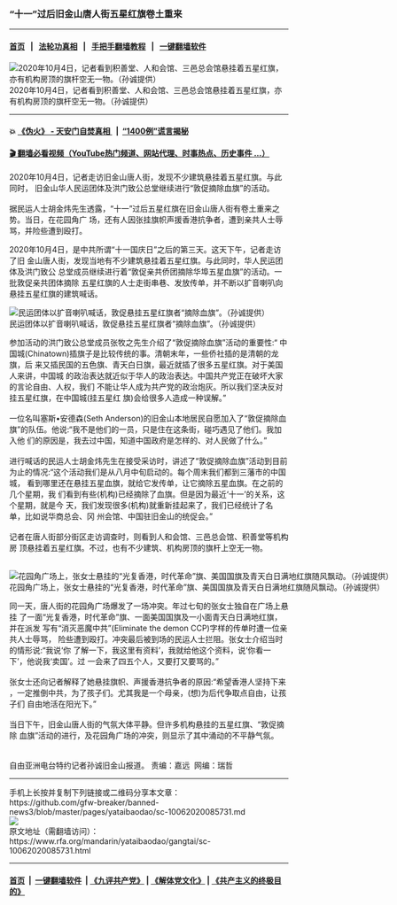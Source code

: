 ###  “十一”过后旧金山唐人街五星红旗卷土重来 
------------------------

#### [首页](https://github.com/gfw-breaker/banned-news3/blob/master/README.md) &nbsp;&nbsp;|&nbsp;&nbsp; [法轮功真相](https://github.com/begood0513/basic/blob/master/README.md)  &nbsp;&nbsp;|&nbsp;&nbsp; [手把手翻墙教程](https://github.com/gfw-breaker/guides/wiki)  &nbsp;&nbsp;|&nbsp;&nbsp; [一键翻墙软件](https://github.com/gfw-breaker/nogfw/blob/master/README.md)  



<div id="headerimg">
 <img alt="2020年10月4日，记者看到积善堂、人和会馆、三邑总会馆悬挂着五星红旗，亦有机构房顶的旗杆空无一物。（孙诚提供）" src="https://www.rfa.org/mandarin/yataibaodao/gangtai/sc-10062020085731.html/M1006-SC1.jpg/@@images/54d2e449-cc2e-4f32-9776-77921adb868e.jpeg" title="2020年10月4日，记者看到积善堂、人和会馆、三邑总会馆悬挂着五星红旗，亦有机构房顶的旗杆空无一物。（孙诚提供）"/>
 <div id="headerimgcontents">
  <div id="headerimgcaption">
   <span>
    2020年10月4日，记者看到积善堂、人和会馆、三邑总会馆悬挂着五星红旗，亦有机构房顶的旗杆空无一物。（孙诚提供）
   </span>
   <!-- zoomattribute -->
  </div>
  <!-- headerimgcaption -->
 </div>
 <!-- headerimagecontents -->
</div>

<hr/>


#### 💥 [《伪火》 - 天安门自焚真相 ](http://158.247.195.190:10000/videos/blog/weihuo.html)&nbsp; |&nbsp; [“1400例”谎言揭秘  ](http://158.247.195.190:10000/videos/blog/jiexi1400.html)

#### [ 🎬  翻墙必看视频（YouTube热门频道、网站代理、时事热点、历史事件 ...）](https://github.com/gfw-breaker/links/blob/master/banned.md)

<div id="storytext">
 <div>
  <div class="slot_header">
  </div>
 </div>
 <p>
 </p>
 <p>
  2020年10月4日，记者走访旧金山唐人街，发现不少建筑悬挂着五星红旗。与此同时， 旧金山华人民运团体及洪门致公总堂继续进行“敦促摘除血旗”的活动。
  <br/>
  <br/>
  据民运人士胡金炜先生透露，“十一”过后五星红旗在旧金山唐人街有卷土重来之势。当日，在花园角广 场，还有人因张挂旗帜声援香港抗争者，遭到亲共人士辱骂，并险些遭到殴打。
 </p>
 <p>
 </p>
 <p>
 </p>
 <p>
  2020年10月4日，是中共所谓“十一国庆日”之后的第三天。这天下午，记者走访了旧 金山唐人街，发现当地有不少建筑悬挂着五星红旗。与此同时，华人民运团体及洪门致公 总堂成员继续进行着“敦促亲共侨团摘除华埠五星血旗”的活动。一批敦促亲共团体摘除 五星红旗的人士走街串巷、发放传单，并不断以扩音喇叭向悬挂五星红旗的建筑喊话。
 </p>
 <p>
 </p>
 <p>
  <div class="image-inline captioned" style="width:1500px;">
   <div style="width:1500px;">
    <img alt="民运团体以扩音喇叭喊话，敦促悬挂五星红旗者“摘除血旗”。（孙诚提供）" src="https://www.rfa.org/mandarin/yataibaodao/gangtai/sc-10062020085731.html/M1006-SC3.JPG" title="民运团体以扩音喇叭喊话，敦促悬挂五星红旗者“摘除血旗”。（孙诚提供）"/>
   </div>
   <div class="image-caption">
    <span style="width:1500px;">
     民运团体以扩音喇叭喊话，敦促悬挂五星红旗者“摘除血旗”。（孙诚提供）
    </span>
    <span class="copyright">
    </span>
   </div>
  </div>
 </p>
 <p>
  参加活动的洪门致公总堂成员张牧之先生介绍了“敦促摘除血旗”活动的重要性:“ 中国城(Chinatown)插旗子是比较传统的事。清朝末年，一些侨社插的是清朝的龙旗，后 来又插民国的五色旗、青天白日旗，最近就插了很多五星红旗。对于美国人来讲，中国城 的政治表达就近似于华人的政治表达。中国共产党正在破坏大家的言论自由、人权，我们 不能让华人成为共产党的政治炮灰。所以我们坚决反对挂五星红旗，在中国城(挂五星红 旗)会给很多人造成一种误解。”
  <br/>
  <br/>
  一位名叫塞斯•安德森(Seth Anderson)的旧金山本地居民自愿加入了“敦促摘除血 旗”的队伍。他说:“我不是他们的一员，只是住在这条街，碰巧遇见了他们。我加入他 们的原因是，我去过中国，知道中国政府是怎样的、对人民做了什么。”
  <br/>
  <br/>
  进行喊话的民运人士胡金炜先生在接受采访时，讲述了“敦促摘除血旗”活动到目前 为止的情况:“这个活动我们是从八月中旬启动的。每个周末我们都到三藩市的中国城， 看到哪里还在悬挂五星血旗，就给它发传单，让它摘除五星血旗。在之前的几个星期，我 们看到有些(机构)已经摘除了血旗。但是因为最近‘十一’的关系，这个星期，就是今 天，我们发现很多(机构)就重新挂起来了，我们已经统计了名单，比如说华商总会、冈 州会馆、中国驻旧金山的统促会。”
  <br/>
  <br/>
  记者在唐人街部分街区走访调查时，则看到人和会馆、三邑总会馆、积善堂等机构房 顶悬挂着五星红旗。不过，也有不少建筑、机构房顶的旗杆上空无一物。
  <br/>
  <br/>
 </p>
 <p>
  <div class="image-inline captioned" style="width:1500px;">
   <div style="width:1500px;">
    <img alt="花园角广场上，张女士悬挂的“光复香港，时代革命”旗、美国国旗及青天白日满地红旗随风飘动。（孙诚提供）" src="https://www.rfa.org/mandarin/yataibaodao/gangtai/sc-10062020085731.html/M1006-SC2.JPG" title="花园角广场上，张女士悬挂的“光复香港，时代革命”旗、美国国旗及青天白日满地红旗随风飘动。（孙诚提供）"/>
   </div>
   <div class="image-caption">
    <span style="width:1500px;">
     花园角广场上，张女士悬挂的“光复香港，时代革命”旗、美国国旗及青天白日满地红旗随风飘动。（孙诚提供）
    </span>
    <span class="copyright">
    </span>
   </div>
  </div>
 </p>
 <p>
  同一天，唐人街的花园角广场爆发了一场冲突。年过七旬的张女士独自在广场上悬挂 了一面“光复香港，时代革命”旗、一面美国国旗及一小面青天白日满地红旗，并在派发 写有“消灭恶魔中共”(Eliminate the demon CCP)字样的传单时遭一位亲共人士辱骂， 险些遭到殴打。冲突最后被到场的民运人士拦阻。张女士介绍当时的情形说:“我说‘你 了解一下，我这里有资料’，我就给他这个资料，说‘你看一下’，他说我‘卖国’。过 一会来了四五个人，又要打又要骂的。”
  <br/>
  <br/>
  张女士还向记者解释了她悬挂旗帜、声援香港抗争者的原因:“希望香港人坚持下来 ，一定推倒中共，为了孩子们。尤其我是一个母亲，(想)为后代争取点自由，让孩子们 自由地活在阳光下。”
  <br/>
  <br/>
  当日下午，旧金山唐人街的气氛大体平静。但许多机构悬挂的五星红旗、“敦促摘除 血旗”活动的进行，及花园角广场的冲突，则显示了其中涌动的不平静气氛。
  <br/>
  <br/>
  <br/>
  自由亚洲电台特约记者孙诚旧金山报道。 责编：嘉远  网编：瑞哲
 </p>
</div>

<hr/>
手机上长按并复制下列链接或二维码分享本文章：<br/>
https://github.com/gfw-breaker/banned-news3/blob/master/pages/yataibaodao/sc-10062020085731.md <br/>
<a href='https://github.com/gfw-breaker/banned-news3/blob/master/pages/yataibaodao/sc-10062020085731.md'><img src='https://github.com/gfw-breaker/banned-news3/blob/master/pages/yataibaodao/sc-10062020085731.md.png'/></a> <br/>
原文地址（需翻墙访问）：https://www.rfa.org/mandarin/yataibaodao/gangtai/sc-10062020085731.html


------------------------
#### [首页](https://github.com/gfw-breaker/banned-news3/blob/master/README.md) &nbsp;|&nbsp; [一键翻墙软件](https://github.com/gfw-breaker/nogfw/blob/master/README.md) &nbsp;| [《九评共产党》](https://github.com/gfw-breaker/9ping.md/blob/master/README.md#九评之一评共产党是什么) | [《解体党文化》](https://github.com/gfw-breaker/jtdwh.md/blob/master/README.md) | [《共产主义的终极目的》](https://github.com/gfw-breaker/gczydzjmd.md/blob/master/README.md)


<img src='http://gfw-breaker.win/banned-news3/pages/yataibaodao/sc-10062020085731.md' width='0px' height='0px'/>